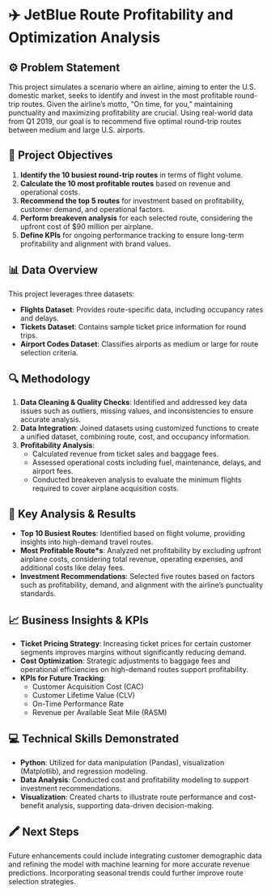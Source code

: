 # ✈️ JetBlue Route Profitability and Optimization Analysis

## ⚙️ Problem Statement

This project simulates a scenario where an airline, aiming to enter the U.S. domestic market, seeks to identify and invest in the most profitable round-trip routes. Given the airline’s motto, “On time, for you,” maintaining punctuality and maximizing profitability are crucial. Using real-world data from Q1 2019, our goal is to recommend five optimal round-trip routes between medium and large U.S. airports.

## 🎯 Project Objectives

1. **Identify the 10 busiest round-trip routes** in terms of flight volume.
2. **Calculate the 10 most profitable routes** based on revenue and operational costs.
3. **Recommend the top 5 routes** for investment based on profitability, customer demand, and operational factors.
4. **Perform breakeven analysis** for each selected route, considering the upfront cost of $90 million per airplane.
5. **Define KPIs** for ongoing performance tracking to ensure long-term profitability and alignment with brand values.

## 📊 Data Overview

This project leverages three datasets:

- **Flights Dataset**: Provides route-specific data, including occupancy rates and delays.
- **Tickets Dataset**: Contains sample ticket price information for round trips.
- **Airport Codes Dataset**: Classifies airports as medium or large for route selection criteria.

## 🔍 Methodology

1. **Data Cleaning & Quality Checks**: Identified and addressed key data issues such as outliers, missing values, and inconsistencies to ensure accurate analysis.
2. **Data Integration**: Joined datasets using customized functions to create a unified dataset, combining route, cost, and occupancy information.
3. **Profitability Analysis**:
    - Calculated revenue from ticket sales and baggage fees.
    - Assessed operational costs including fuel, maintenance, delays, and airport fees.
    - Conducted breakeven analysis to evaluate the minimum flights required to cover airplane acquisition costs.

## 🔎 Key Analysis & Results

- **Top 10 Busiest Routes**: Identified based on flight volume, providing insights into high-demand travel routes.
- **Most Profitable Route*s**: Analyzed net profitability by excluding upfront airplane costs, considering total revenue, operating expenses, and additional costs like delay fees.
- **Investment Recommendations**: Selected five routes based on factors such as profitability, demand, and alignment with the airline’s punctuality standards.

## 📈 Business Insights & KPIs

- **Ticket Pricing Strategy**: Increasing ticket prices for certain customer segments improves margins without significantly reducing demand.
- **Cost Optimization**: Strategic adjustments to baggage fees and operational efficiencies on high-demand routes support profitability.
- **KPIs for Future Tracking**:
  - Customer Acquisition Cost (CAC)
  - Customer Lifetime Value (CLV)
  - On-Time Performance Rate
  - Revenue per Available Seat Mile (RASM)

## 💻 Technical Skills Demonstrated

- **Python**: Utilized for data manipulation (Pandas), visualization (Matplotlib), and regression modeling.
- **Data Analysis**: Conducted cost and profitability modeling to support investment recommendations.
- **Visualization**: Created charts to illustrate route performance and cost-benefit analysis, supporting data-driven decision-making.

## 🖍️ Next Steps

Future enhancements could include integrating customer demographic data and refining the model with machine learning for more accurate revenue predictions. Incorporating seasonal trends could further improve route selection strategies.
